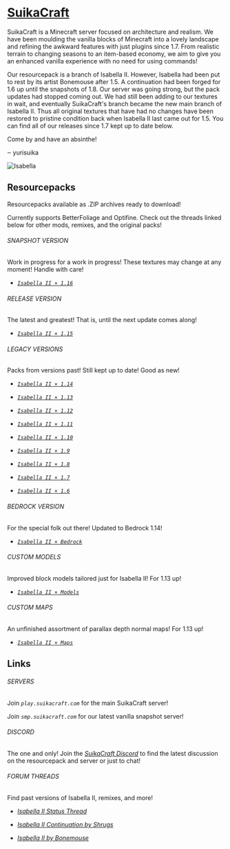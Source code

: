 # [SuikaCraft](http://suikacraft.com)

SuikaCraft is a Minecraft server focused on architecture and realism. We have been moulding the vanilla blocks of Minecraft into a lovely landscape and refining the awkward features with just plugins since 1.7. From realistic terrain to changing seasons to an item-based economy, we aim to give you an enhanced vanilla experience with no need for using commands!

Our resourcepack is a branch of Isabella II. However, Isabella had been put to rest by its artist Bonemouse after 1.5. A continuation had been forged for 1.6 up until the snapshots of 1.8. Our server was going strong, but the pack updates had stopped coming out. We had still been adding to our textures in wait, and eventually SuikaCraft's branch became the new main branch of Isabella II. Thus all original textures that have had no changes have been restored to pristine condition back when Isabella II last came out for 1.5. You can find all of our releases since 1.7 kept up to date below.

Come by and have an absinthe!

‒ yurisuika

![Isabella](https://raw.githubusercontent.com/yurisuika/SuikaCraft/master/Isabella%20II%20×%201.13/pack.png)

## Resourcepacks

Resourcepacks available as .ZIP archives ready to download!

Currently supports BetterFoliage and Optifine. Check out the threads linked below for other mods, remixes, and the original packs!

###### SNAPSHOT VERSION

Work in progress for a work in progress! These textures may change at any moment! Handle with care!

* [*`Isabella II × 1.16`*](https://github.com/yurisuika/SuikaCraft/raw/master/Archives/Isabella%20II%20×%201.16.zip)

###### RELEASE VERSION

The latest and greatest! That is, until the next update comes along!

* [*`Isabella II × 1.15`*](https://github.com/yurisuika/SuikaCraft/raw/master/Archives/Isabella%20II%20×%201.15.zip)

###### LEGACY VERSIONS

Packs from versions past! Still kept up to date! Good as new!

* [*`Isabella II × 1.14`*](https://github.com/yurisuika/SuikaCraft/raw/master/Archives/Isabella%20II%20×%201.14.zip)

* [*`Isabella II × 1.13`*](https://github.com/yurisuika/SuikaCraft/raw/master/Archives/Isabella%20II%20×%201.13.zip)

* [*`Isabella II × 1.12`*](https://github.com/yurisuika/SuikaCraft/raw/master/Archives/Isabella%20II%20×%201.12.zip)

* [*`Isabella II × 1.11`*](https://github.com/yurisuika/SuikaCraft/raw/master/Archives/Isabella%20II%20×%201.11.zip)

* [*`Isabella II × 1.10`*](https://github.com/yurisuika/SuikaCraft/raw/master/Archives/Isabella%20II%20×%201.10.zip)

* [*`Isabella II × 1.9`*](https://github.com/yurisuika/SuikaCraft/raw/master/Archives/Isabella%20II%20×%201.9.zip)

* [*`Isabella II × 1.8`*](https://github.com/yurisuika/SuikaCraft/raw/master/Archives/Isabella%20II%20×%201.8.zip)

* [*`Isabella II × 1.7`*](https://github.com/yurisuika/SuikaCraft/raw/master/Archives/Isabella%20II%20×%201.7.zip)

* [*`Isabella II × 1.6`*](https://github.com/yurisuika/SuikaCraft/raw/master/Archives/Isabella%20II%20×%201.6.zip)

###### BEDROCK VERSION

For the special folk out there! Updated to Bedrock 1.14!

* [*`Isabella II × Bedrock`*](https://github.com/yurisuika/SuikaCraft/raw/master/Archives/Isabella%20II%20×%20Bedrock.mcpack)

###### CUSTOM MODELS

Improved block models tailored just for Isabella II! For 1.13 up!

* [*`Isabella II × Models`*](https://github.com/yurisuika/SuikaCraft/raw/master/Archives/Isabella%20II%20×%20Models.zip)

###### CUSTOM MAPS

An unfinished assortment of parallax depth normal maps! For 1.13 up!

* [*`Isabella II × Maps`*](https://github.com/yurisuika/SuikaCraft/raw/master/Archives/Isabella%20II%20%C3%97%20Maps.zip)

## Links

###### SERVERS

Join *`play.suikacraft.com`* for the main SuikaCraft server!

Join *`smp.suikacraft.com`* for our latest vanilla snapshot server!

###### DISCORD

The one and only! Join the *[SuikaCraft Discord](https://discord.gg/0zdNEkQle7Qg9C1H)* to find the latest discussion on the resourcepack and server or just to chat!

###### FORUM THREADS

Find past versions of Isabella II, remixes, and more!

* *[Isabella II Status Thread](http://www.minecraftforum.net/forums/mapping-and-modding-java-edition/resource-packs/resource-pack-discussion/2745599)*

* *[Isabella II Continuation by Shrugs](https://www.minecraftforum.net/forums/mapping-and-modding-java-edition/resource-packs/1244972-16x-1-6-1-7-1-8beta-isabella-ii-unofficial-thread)*

* *[Isabella II by Bonemouse](http://www.minecraftforum.net/forums/mapping-and-modding-java-edition/resource-packs/1226573)*
